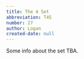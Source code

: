 ```yaml
---
title: The 4 Set
abbreviation: T4S
number: 27
author: Logan
created-date: null
---
```

Some info about the set TBA.
